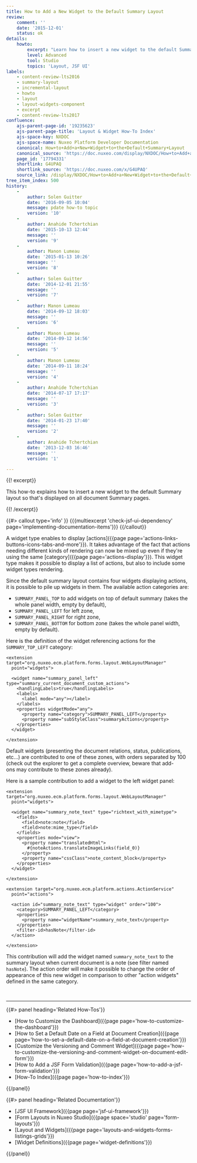 ```yaml
---
title: How to Add a New Widget to the Default Summary Layout
review:
    comment: ''
    date: '2015-12-01'
    status: ok
details:
    howto:
        excerpt: "Learn how to insert a new widget to the default Summary layout so that's displayed on all document Summary pages."
        level: Advanced
        tool: Studio
        topics: 'Layout, JSF UI'
labels:
    - content-review-lts2016
    - summary-layout
    - incremental-layout
    - howto
    - layout
    - layout-widgets-component
    - excerpt
    - content-review-lts2017
confluence:
    ajs-parent-page-id: '19235623'
    ajs-parent-page-title: 'Layout & Widget How-To Index'
    ajs-space-key: NXDOC
    ajs-space-name: Nuxeo Platform Developer Documentation
    canonical: How+to+Add+a+New+Widget+to+the+Default+Summary+Layout
    canonical_source: 'https://doc.nuxeo.com/display/NXDOC/How+to+Add+a+New+Widget+to+the+Default+Summary+Layout'
    page_id: '17794331'
    shortlink: G4UPAQ
    shortlink_source: 'https://doc.nuxeo.com/x/G4UPAQ'
    source_link: /display/NXDOC/How+to+Add+a+New+Widget+to+the+Default+Summary+Layout
tree_item_index: 500
history:
    - 
        author: Solen Guitter
        date: '2016-09-05 10:04'
        message: pdate how-to topic
        version: '10'
    - 
        author: Anahide Tchertchian
        date: '2015-10-13 12:44'
        message: ''
        version: '9'
    - 
        author: Manon Lumeau
        date: '2015-01-13 10:26'
        message: ''
        version: '8'
    - 
        author: Solen Guitter
        date: '2014-12-01 21:55'
        message: ''
        version: '7'
    - 
        author: Manon Lumeau
        date: '2014-09-12 18:03'
        message: ''
        version: '6'
    - 
        author: Manon Lumeau
        date: '2014-09-12 14:56'
        message: ''
        version: '5'
    - 
        author: Manon Lumeau
        date: '2014-09-11 18:24'
        message: ''
        version: '4'
    - 
        author: Anahide Tchertchian
        date: '2014-07-17 17:17'
        message: ''
        version: '3'
    - 
        author: Solen Guitter
        date: '2014-01-23 17:40'
        message: ''
        version: '2'
    - 
        author: Anahide Tchertchian
        date: '2013-12-03 16:46'
        message: ''
        version: '1'

---
```

{{! excerpt}}

This how-to explains how to insert a new widget to the default Summary layout so that's displayed on all document Summary pages.

{{! /excerpt}}

{{#> callout type='info' }}
{{{multiexcerpt 'check-jsf-ui-dependency' page='implementing-documentation-items'}}}
{{/callout}}

A widget type enables to display [actions]({{page page='actions-links-buttons-icons-tabs-and-more'}}). It takes advantage of the fact that actions needing different kinds of rendering can now be mixed up even if they're using the same [category]({{page page='actions-display'}}). This widget type makes it possible to display a list of actions, but also to include some widget types rendering.

Since the default summary layout contains four widgets displaying actions, it is possible to pile up widgets in them. The available action categories are:

*   `SUMMARY_PANEL_TOP` to add widgets on top of default summary (takes the whole panel width, empty by default),
*   `SUMMARY_PANEL_LEFT` for left zone,
*   `SUMMARY_PANEL_RIGHT` for right zone,
*   `SUMMARY_PANEL_BOTTOM` for bottom zone (takes the whole panel width, empty by default).

Here is the definition of the widget referencing actions for the `SUMMARY_TOP_LEFT` category:

```
<extension target="org.nuxeo.ecm.platform.forms.layout.WebLayoutManager"
  point="widgets">

  <widget name="summary_panel_left" type="summary_current_document_custom_actions">
    <handlingLabels>true</handlingLabels>
    <labels>
      <label mode="any"></label>
    </labels>
    <properties widgetMode="any">
      <property name="category">SUMMARY_PANEL_LEFT</property>
      <property name="subStyleClass">summaryActions</property>
    </properties>
  </widget>

</extension>

```

Default widgets (presenting the document relations, status, publications, etc...) are contributed to one of these zones, with orders separated by 100 (check out the explorer to get a complete overview, beware that add-ons&nbsp;may contribute to these zones already).

Here is a sample contribution to add a widget to the left widget panel:

```
<extension target="org.nuxeo.ecm.platform.forms.layout.WebLayoutManager"
  point="widgets">

  <widget name="summary_note_text" type="richtext_with_mimetype">
    <fields>
      <field>note:note</field>
      <field>note:mime_type</field>
    </fields>
    <properties mode="view">
      <property name="translatedHtml">
        #{noteActions.translateImageLinks(field_0)}
      </property>
      <property name="cssClass">note_content_block</property>
    </properties>
  </widget>

</extension>

<extension target="org.nuxeo.ecm.platform.actions.ActionService"
  point="actions">

  <action id="summary_note_text" type="widget" order="100">
    <category>SUMMARY_PANEL_LEFT</category>
    <properties>
      <property name="widgetName">summary_note_text</property>
    </properties>
    <filter-id>hasNote</filter-id>
  </action>

</extension>

```

This contribution will add the widget named `summary_note_text` to the summary layout when current document is a note (see filter named `hasNote`).
The action order will make it possible to change the order of appearance of this new widget in comparison to other "action widgets" defined in the same category.

&nbsp;

* * *

<div class="row" data-equalizer data-equalize-on="medium"><div class="column medium-6">{{#> panel heading='Related How-Tos'}}

- [How to Customize the Dashboard]({{page page='how-to-customize-the-dashboard'}})
- [How to Set a Default Date on a Field at Document Creation]({{page page='how-to-set-a-default-date-on-a-field-at-document-creation'}})
- [Customize the Versioning and Comment Widget]({{page page='how-to-customize-the-versioning-and-comment-widget-on-document-edit-form'}})
- [How to Add a JSF Form Validation]({{page page='how-to-add-a-jsf-form-validation'}})
- [How-To Index]({{page page='how-to-index'}})

{{/panel}}</div><div class="column medium-6">{{#> panel heading='Related Documentation'}}

- [JSF UI Framework]({{page page='jsf-ui-framework'}})
- [Form Layouts in Nuxeo Studio]({{page space='studio' page='form-layouts'}})
- [Layout and Widgets]({{page page='layouts-and-widgets-forms-listings-grids'}})
- [Widget Definitions]({{page page='widget-definitions'}})

{{/panel}}</div></div>

